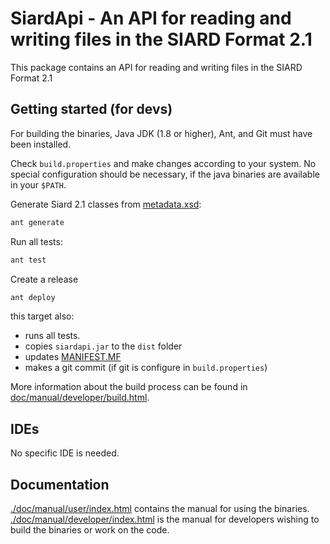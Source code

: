 # SiardApi - An API for reading and writing files in the SIARD Format 2.1

This package contains an API for reading and writing files in the
SIARD Format 2.1

## Getting started (for devs)

For building the binaries, Java JDK (1.8 or higher), Ant, and Git must
have been installed.

Check `build.properties` and make changes according to your system. No special configuration should be necessary, if the java binaries are available in your `$PATH`.  

Generate Siard 2.1 classes from [metadata.xsd](./doc/specifications/metadata.xsd):
```bash
ant generate
```

Run all tests:
```bash
ant test
```

Create a release

```bash
ant deploy
```

this target also:
* runs all tests.
* copies `siardapi.jar` to the `dist` folder
* updates [MANIFEST.MF](src/META-INF/MANIFEST.MF)
* makes a git commit (if git is configure in `build.properties`)


More information about the build process can be found in
[doc/manual/developer/build.html](./doc/manual/developer/build.html).


## IDEs

No specific IDE is needed. 


## Documentation
[./doc/manual/user/index.html](./doc/manual/user/index.html) contains the manual for using the binaries.
[./doc/manual/developer/index.html](./doc/manual/developer/index.html) is the manual for developers wishing to build the binaries or work on the code.
